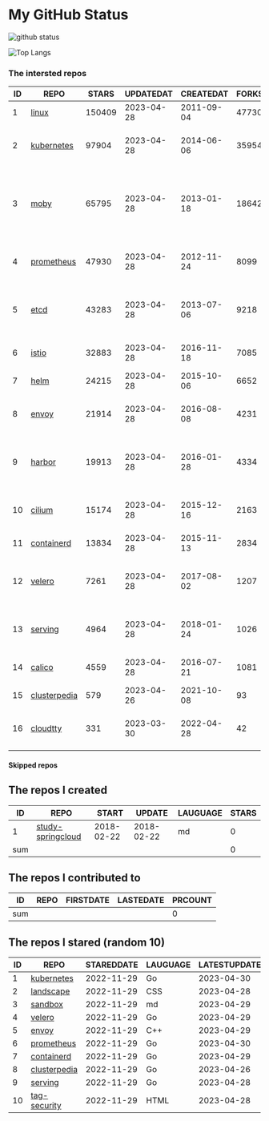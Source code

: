 # My GitHub Status

<img src="https://github-readme-stats-1.yihong0618.vercel.app/api?username=daoqingniu&show_icons=true&&&hide_title=true&count_private=true" alt="github status" />

![Top Langs](https://github-readme-stats-1.yihong0618.vercel.app/api/top-langs/?username=daoqingniu&layout=compact)

<!--START_SECTION:github_repos-->
### The intersted repos
| ID |                              REPO                               | STARS  | UPDATEDAT  | CREATEDAT  | FORKSCOUNT |                                              DESCRIPTIONS                                              |
|----|-----------------------------------------------------------------|--------|------------|------------|------------|--------------------------------------------------------------------------------------------------------|
|  1 | [linux](https://github.com/torvalds/linux)                      | 150409 | 2023-04-28 | 2011-09-04 |      47730 | Linux kernel source tree                                                                               |
|  2 | [kubernetes](https://github.com/kubernetes/kubernetes)          |  97904 | 2023-04-28 | 2014-06-06 |      35954 | Production-Grade Container Scheduling and Management                                                   |
|  3 | [moby](https://github.com/moby/moby)                            |  65795 | 2023-04-28 | 2013-01-18 |      18642 | Moby Project - a collaborative project for the container ecosystem to assemble container-based systems |
|  4 | [prometheus](https://github.com/prometheus/prometheus)          |  47930 | 2023-04-28 | 2012-11-24 |       8099 | The Prometheus monitoring system and time series database.                                             |
|  5 | [etcd](https://github.com/etcd-io/etcd)                         |  43283 | 2023-04-28 | 2013-07-06 |       9218 | Distributed reliable key-value store for the most critical data of a distributed system                |
|  6 | [istio](https://github.com/istio/istio)                         |  32883 | 2023-04-28 | 2016-11-18 |       7085 | Connect, secure, control, and observe services.                                                        |
|  7 | [helm](https://github.com/helm/helm)                            |  24215 | 2023-04-28 | 2015-10-06 |       6652 | The Kubernetes Package Manager                                                                         |
|  8 | [envoy](https://github.com/envoyproxy/envoy)                    |  21914 | 2023-04-28 | 2016-08-08 |       4231 | Cloud-native high-performance edge/middle/service proxy                                                |
|  9 | [harbor](https://github.com/goharbor/harbor)                    |  19913 | 2023-04-28 | 2016-01-28 |       4334 | An open source trusted cloud native registry project that stores, signs, and scans content.            |
| 10 | [cilium](https://github.com/cilium/cilium)                      |  15174 | 2023-04-28 | 2015-12-16 |       2163 | eBPF-based Networking, Security, and Observability                                                     |
| 11 | [containerd](https://github.com/containerd/containerd)          |  13834 | 2023-04-28 | 2015-11-13 |       2834 | An open and reliable container runtime                                                                 |
| 12 | [velero](https://github.com/vmware-tanzu/velero)                |   7261 | 2023-04-28 | 2017-08-02 |       1207 | Backup and migrate Kubernetes applications and their persistent volumes                                |
| 13 | [serving](https://github.com/knative/serving)                   |   4964 | 2023-04-28 | 2018-01-24 |       1026 | Kubernetes-based, scale-to-zero, request-driven compute                                                |
| 14 | [calico](https://github.com/projectcalico/calico)               |   4559 | 2023-04-28 | 2016-07-21 |       1081 | Cloud native networking and network security                                                           |
| 15 | [clusterpedia](https://github.com/clusterpedia-io/clusterpedia) |    579 | 2023-04-26 | 2021-10-08 |         93 | The Encyclopedia of Kubernetes clusters                                                                |
| 16 | [cloudtty](https://github.com/cloudtty/cloudtty)                |    331 | 2023-03-30 | 2022-04-28 |         42 | A Friendly Kubernetes CloudShell (Web Terminal) !                                                      |



#### Skipped repos
<!--END_SECTION:github_repos-->

<!--START_SECTION:my_github-->
## The repos I created
| ID  |                                 REPO                                 |   START    |   UPDATE   | LAUGUAGE | STARS |
|-----|----------------------------------------------------------------------|------------|------------|----------|-------|
|   1 | [study-springcloud](https://github.com/daoqingniu/study-springcloud) | 2018-02-22 | 2018-02-22 | md       |     0 |
| sum |                                                                      |            |            |          |     0 |

## The repos I contributed to
| ID  | REPO | FIRSTDATE | LASTEDATE | PRCOUNT |
|-----|------|-----------|-----------|---------|
| sum |      |           |           |       0 |

## The repos I stared (random 10)
| ID |                              REPO                               | STAREDDATE | LAUGUAGE | LATESTUPDATE |
|----|-----------------------------------------------------------------|------------|----------|--------------|
|  1 | [kubernetes](https://github.com/kubernetes/kubernetes)          | 2022-11-29 | Go       | 2023-04-30   |
|  2 | [landscape](https://github.com/cncf/landscape)                  | 2022-11-29 | CSS      | 2023-04-28   |
|  3 | [sandbox](https://github.com/cncf/sandbox)                      | 2022-11-29 | md       | 2023-04-29   |
|  4 | [velero](https://github.com/vmware-tanzu/velero)                | 2022-11-29 | Go       | 2023-04-29   |
|  5 | [envoy](https://github.com/envoyproxy/envoy)                    | 2022-11-29 | C++      | 2023-04-29   |
|  6 | [prometheus](https://github.com/prometheus/prometheus)          | 2022-11-29 | Go       | 2023-04-30   |
|  7 | [containerd](https://github.com/containerd/containerd)          | 2022-11-29 | Go       | 2023-04-29   |
|  8 | [clusterpedia](https://github.com/clusterpedia-io/clusterpedia) | 2022-11-29 | Go       | 2023-04-26   |
|  9 | [serving](https://github.com/knative/serving)                   | 2022-11-29 | Go       | 2023-04-28   |
| 10 | [tag-security](https://github.com/cncf/tag-security)            | 2022-11-29 | HTML     | 2023-04-28   |

<!--END_SECTION:my_github-->
